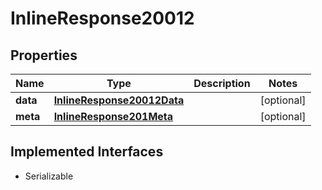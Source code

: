 

# InlineResponse20012


## Properties

Name | Type | Description | Notes
------------ | ------------- | ------------- | -------------
**data** | [**InlineResponse20012Data**](InlineResponse20012Data.md) |  |  [optional]
**meta** | [**InlineResponse201Meta**](InlineResponse201Meta.md) |  |  [optional]


## Implemented Interfaces

* Serializable


